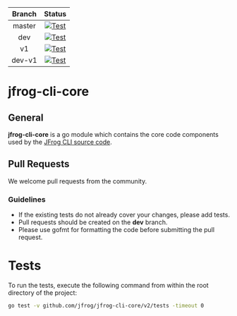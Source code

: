 | Branch |                                                                                             Status                                                                                              |
| :----: | :---------------------------------------------------------------------------------------------------------------------------------------------------------------------------------------------: |
| master | [![Test](https://github.com/jfrog/jfrog-cli-core/actions/workflows/test.yml/badge.svg?branch=master)](https://github.com/jfrog/jfrog-cli-core/actions/workflows/test.yml?query=branch%3Amaster) |
|  dev   |    [![Test](https://github.com/jfrog/jfrog-cli-core/actions/workflows/test.yml/badge.svg?branch=dev)](https://github.com/jfrog/jfrog-cli-core/actions/workflows/test.yml?query=branch%3Adev)    |
|   v1   |     [![Test](https://github.com/jfrog/jfrog-cli-core/actions/workflows/test.yml/badge.svg?branch=v1)](https://github.com/jfrog/jfrog-cli-core/actions/workflows/test.yml?query=branch%3Av1)     |
| dev-v1 | [![Test](https://github.com/jfrog/jfrog-cli-core/actions/workflows/test.yml/badge.svg?branch=dev-v1)](https://github.com/jfrog/jfrog-cli-core/actions/workflows/test.yml?query=branch%3Adev-v1) |

# jfrog-cli-core

## General

**jfrog-cli-core** is a go module which contains the core code components used by the [JFrog CLI source code](https://github.com/jfrog/jfrog-cli).

## Pull Requests

We welcome pull requests from the community.

### Guidelines

- If the existing tests do not already cover your changes, please add tests.
- Pull requests should be created on the **dev** branch.
- Please use gofmt for formatting the code before submitting the pull request.

# Tests

To run the tests, execute the following command from within the root directory of the project:

```sh
go test -v github.com/jfrog/jfrog-cli-core/v2/tests -timeout 0
```
